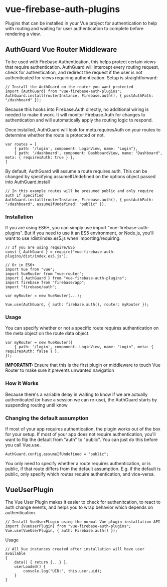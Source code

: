 # vue-firebase-auth-plugins

Plugins that can be installed in your Vue project for authentication to help with routing and waiting for user authentication to complete before rendering a view.

## AuthGuard Vue Router Middleware

To be used with Firebase Authentication, this helps protect certain views that require authentication. AuthGuard will intercept every routing request, check for authentication, and redirect the request if the user is not authenticated for views requiring authentication. Setup is straightforward:

    // Install the AuthGuard on the router you want protected
    import {AuthGuard} from "vue-firebase-auth-plugins";
    AuthGuard.install(routerInstance, Firebase.auth(), { postAuthPath: "/dashboard" });

Because this hooks into Firebase.Auth directly, no additional wiring is needed to make it work. It will monitor Firebase.Auth for changes to authentication and will automatically apply the routing logic to respond.

Once installed, AuthGuard will look for meta.requiresAuth on your routes to determine whether the route is protected or not.

    var routes = [
        { path: '/login', component: LoginView, name: "Login"},
        { path: '/dashboard', component: DashboardView, name: "Dashboard", meta: { requiresAuth: true } },
    ]

By default, AuthGuard will assume a route requires auth. This can be changed by specifying assumeIfUndefined on the options object passed into AuthGuard.install

    // In this example routes will be presumed public and only require auth if specified
    AuthGuard.install(routerInstance, Firebase.auth(), { postAuthPath: "/dashboard", assumeIfUndefined: "public" });

### Installation

If you are using ES6+, you can simply use import "vue-firebase-auth-plugins". But if you need to use it an ES5 environment, or Node.js, you'll want to use /dist/index.es5.js when importing/requiring.


    // If you are using require/ES5
    const { AuthGuard } = require("vue-firebase-auth-plugins/dist/index.es5.js");

    // Or in ES6+
    import Vue from "vue";
    import VueRouter from "vue-router";
    import { AuthGuard } from "vue-firebase-auth-plugins";
    import firebase from "firebase/app";
    import "firebase/auth";
    
    var myRouter = new VueRouter(...);

    Vue.use(AuthGuard, { auth: firebase.auth(), router: myRouter });


### Usage

You can specify whether or not a specific route requires authentication on the meta object on the route data object.

    var myRouter = new VueRouter({
        { path: '/login', component: LoginView, name: "Login", meta: { requiresAuth: false } },
    });

**IMPORATNT:** Ensure that this is the first plugin or middleware to touch Vue Router to make sure it prevents unwanted navigation

### How it Works

Because there's a variable delay in waiting to know if we are actually authenticated (or have a session we can re-use), the AuthGuard starts by suspending routing until know 

### Changing the default assumption

If most of your app requires authentication, the plugin works out of the box for your setup. If most of your app does not require authentication, you'll want to flip the default from "auth" to "public". You can just do this before you call Vue.use.

    AuthGuard.config.assumeIfUndefined = "public";

You only need to specify whether a route requires authentication, or is public, if that route differs from the default assumption. E.g. if the default is public, only specify which routes require authentication, and vice-versa.

## VueUserPlugin

The Vue User Plugin makes it easier to check for authenitcation, to react to auth change events, and helps you to wrap behavior which depends on authentication.

    // Install VueUserPLugin using the normal Vue plugin installation API
    import {VueUserPlugin} from "vue-firebase-auth-plugins";
    Vue.use(VueUserPlugin, { auth: Firebase.auth() });

Usage

    // All Vue instances created after installation will have user available
    {
        data() { return {...} },
        userLoaded() {
            console.log("UID:", this.user.uid);
        }
    }